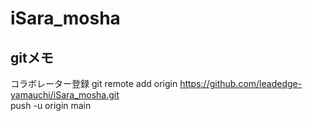 # iSara_mosha

## gitメモ
コラボレーター登録
git remote add origin https://github.com/leadedge-yamauchi/iSara_mosha.git  
push -u origin main  
